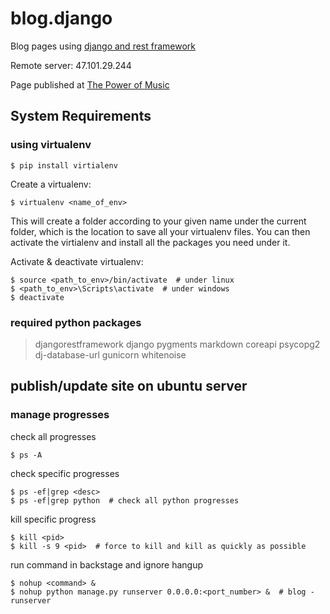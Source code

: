 # blog.django
Blog pages using [django and rest framework](https://www.django-rest-framework.org)

Remote server: 47.101.29.244

Page published at [The Power of Music](http://46.101.29.244:9000)

## System Requirements

### using virtualenv

    $ pip install virtialenv

Create a virtualenv:

    $ virtualenv <name_of_env>

This will create a folder according to your given name under the current folder, which is the location to save all your virtualenv files. You can then activate the virtialenv and install all the packages you need under it.

Activate & deactivate virtualenv:

    $ source <path_to_env>/bin/activate  # under linux
    $ <path_to_env>\Scripts\activate  # under windows
    $ deactivate

### required python packages

> djangorestframework
> django
> pygments
> markdown
> coreapi
> psycopg2
> dj-database-url
> gunicorn
> whitenoise

## publish/update site on ubuntu server

### manage progresses

check all progresses

    $ ps -A

check specific progresses

    $ ps -ef|grep <desc>
    $ ps -ef|grep python  # check all python progresses

kill specific progress

    $ kill <pid>
    $ kill -s 9 <pid>  # force to kill and kill as quickly as possible

run command in backstage and ignore hangup

    $ nohup <command> &
    $ nohup python manage.py runserver 0.0.0.0:<port_number> &  # blog - runserver


